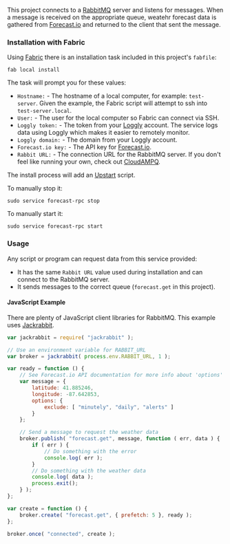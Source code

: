 This project connects to a [RabbitMQ](http://www.rabbitmq.com/) server and listens for messages. When a message is received on the appropriate queue, weatehr forecast data is gathered from [Forecast.io](https://developer.forecast.io/) and returned to the client that sent the message.


### Installation with Fabric

Using [Fabric](http://www.fabfile.org/) there is an installation task included in this project's `fabfile`:

```
fab local install
```

The task will prompt you for these values:

* `Hostname:` - The hostname of a local computer, for example: `test-server`. Given the example, the Fabric script will attempt to ssh into `test-server.local`.
* `User:` - The user for the local computer so Fabric can connect via SSH.
* `Loggly token:` - The token from your [Loggly](https://www.loggly.com/) account. The service logs data using Loggly which makes it easier to remotely monitor.
* `Loggly domain:` - The domain from your Loggly account.
* `Forecast.io key:` - The API key for [Forecast.io](https://developer.forecast.io/).
* `Rabbit URL:` - The connection URL for the RabbitMQ server. If you don't feel like running your own, check out [CloudAMPQ](https://www.cloudamqp.com/).

The install process will add an [Upstart](http://upstart.ubuntu.com/) script.

To manually stop it:
```
sudo service forecast-rpc stop
```

To manually start it:
```
sudo service forecast-rpc start
```


### Usage

Any script or program can request data from this service provided:

* It has the same `Rabbit URL` value used during installation and can connect to the RabbitMQ server.
* It sends messages to the correct queue (`forecast.get` in this project).


#### JavaScript Example

There are plenty of JavaScript client libraries for RabbitMQ. This example uses [Jackrabbit](https://github.com/hunterloftis/jackrabbit).

```javascript
var jackrabbit = require( "jackrabbit" );

// Use an environment variable for RABBIT_URL
var broker = jackrabbit( process.env.RABBIT_URL, 1 );

var ready = function () {
    // See Forecast.io API documentation for more info about 'options'
    var message = {
        latitude: 41.885246,
        longitude: -87.642853,
        options: {
            exclude: [ "minutely", "daily", "alerts" ]
        }
    };

    // Send a message to request the weather data
    broker.publish( "forecast.get", message, function ( err, data ) {
        if ( err ) {
            // Do something with the error
            console.log( err );
        }
        // Do something with the weather data
        console.log( data );
        process.exit();
    } );
};

var create = function () {
    broker.create( "forecast.get", { prefetch: 5 }, ready );
};

broker.once( "connected", create );
```
